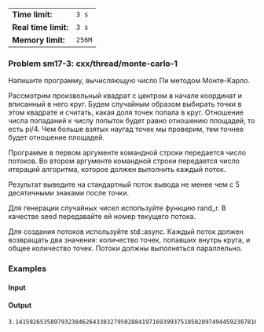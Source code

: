 |                      |        |
|----------------------|--------|
| **Time limit:**      | `3 s`  |
| **Real time limit:** | `3 s`  |
| **Memory limit:**    | `256M` |


### Problem sm17-3: cxx/thread/monte-carlo-1

Напишите программу, вычисляющую число Пи методом Монте-Карло.

Рассмотрим произвольный квадрат с центром в начале координат и вписанный в него круг. Будем
случайным образом выбирать точки в этом квадрате и считать, какая доля точек попала в круг.
Отношение числа попаданий к числу попыток будет равно отношению площадей, то есть pi/4. Чем больше
взятых наугад точек мы проверим, тем точнее будет отношение площадей.

Программе в первом аргументе командной строки передается число потоков. Во втором аргументе
командной строки передается число итераций алгоритма, которое должен выполнить каждый поток.

Результат выведите на стандартный поток вывода не менее чем с 5 десятичными знаками после точки.

Для генерации случайных чисел используйте функцию rand_r. В качестве seed передавайте ей номер
текущего потока.

Для создания потоков используйте std::async. Каждый поток должен возвращать два значения: количество
точек, попавших внутрь круга, и общее количество точек. Потоки должны выполняться параллельно.

### Examples

#### Input

#### Output

    
    
    3.141592653589793238462643383279502884197169399375105820974944592307816406286


